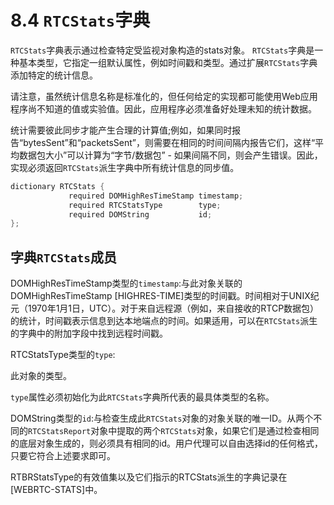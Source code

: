 # 8.4 `RTCStats`字典

`RTCStats`字典表示通过检查特定受监视对象构造的stats对象。 `RTCStats`字典是一种基本类型，它指定一组默认属性，例如时间戳和类型。通过扩展`RTCStats`字典添加特定的统计信息。

请注意，虽然统计信息名称是标准化的，但任何给定的实现都可能使用Web应用程序尚不知道的值或实验值。因此，应用程序必须准备好处理未知的统计数据。

统计需要彼此同步才能产生合理的计算值;例如，如果同时报告“bytesSent”和“packetsSent”，则需要在相同的时间间隔内报告它们，这样“平均数据包大小”可以计算为“字节/数据包” - 如果间隔不同，则会产生错误。因此，实现必须返回`RTCStats`派生字典中所有统计信息的同步值。

```java
dictionary RTCStats {
             required DOMHighResTimeStamp timestamp;
             required RTCStatsType        type;
             required DOMString           id;
};
```

## 字典`RTCStats`成员

DOMHighResTimeStamp类型的`timestamp`:与此对象关联的DOMHighResTimeStamp [HIGHRES-TIME]类型的时间戳。时间相对于UNIX纪元（1970年1月1日，UTC）。对于来自远程源（例如，来自接收的RTCP数据包）的统计，时间戳表示信息到达本地端点的时间。如果适用，可以在`RTCStats`派生的字典中的附加字段中找到远程时间戳。

RTCStatsType类型的`type`:

此对象的类型。

`type`属性必须初始化为此`RTCStats`字典所代表的最具体类型的名称。

DOMString类型的`id`:与检查生成此`RTCStats`对象的对象关联的唯一ID。从两个不同的`RTCStatsReport`对象中提取的两个`RTCStats`对象，如果它们是通过检查相同的底层对象生成的，则必须具有相同的id。用户代理可以自由选择id的任何格式，只要它符合上述要求即可。

RTBRStatsType的有效值集以及它们指示的RTCStats派生的字典记录在[WEBRTC-STATS]中。
